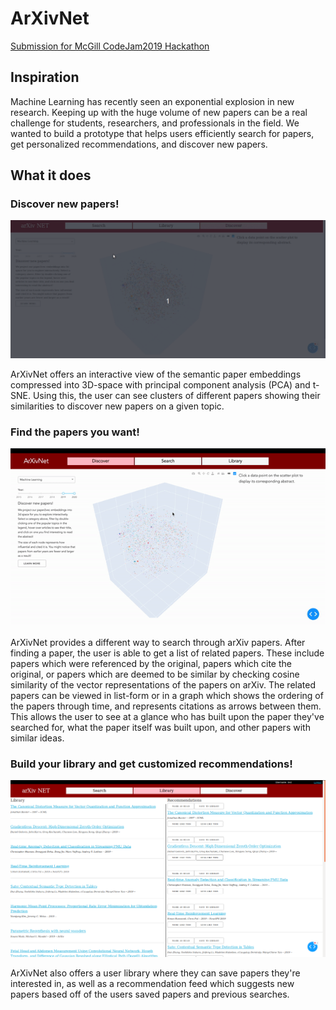 # ArXivNet
[Submission for McGill CodeJam2019 Hackathon](https://devpost.com/software/arxiv-insanity)

## Inspiration
Machine Learning has recently seen an exponential explosion in new research. Keeping up with the huge volume of new papers can be a real challenge for students, researchers, and professionals in the field. We wanted to build a prototype that helps users efficiently search for papers, get personalized recommendations, and discover new papers.

## What it does
### Discover new papers!
![Discover new papers!](https://raw.githubusercontent.com/amr-amr/arxiv-net/master/doc/discover.gif)  

ArXivNet offers an interactive view of the semantic paper embeddings compressed into 3D-space with principal component analysis (PCA) and t-SNE. Using this, the user can see clusters of different papers showing their similarities to discover new papers on a given topic.


### Find the papers you want!
![Find the papers you want!](https://raw.githubusercontent.com/amr-amr/arxiv-net/master/doc/search.gif)  

ArXivNet provides a different way to search through arXiv papers. After finding a paper, the user is able to get a list of related papers. These include papers which were referenced by the original, papers which cite the original, or papers which are deemed to be similar by checking cosine similarity of the vector representations of the papers on arXiv. The related papers can be viewed in list-form or in a graph which shows the ordering of the papers through time, and represents citations as arrows between them. This allows the user to see at a glance who has built upon the paper they've searched for, what the paper itself was built upon, and other papers with similar ideas.


### Build your library and get customized recommendations!
![Build your library and get customized recommendations!](https://raw.githubusercontent.com/amr-amr/arxiv-net/master/doc/recommend.png)  

ArXivNet also offers a user library where they can save papers they're interested in, as well as a recommendation feed which suggests new papers based off of the users saved papers and previous searches.



